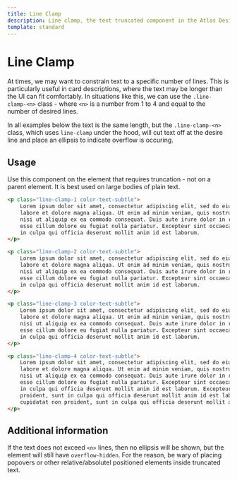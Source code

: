 ```yaml
---
title: Line Clamp
description: Line clamp, the text truncated component in the Atlas Design System
template: standard
---
```


# Line Clamp

At times, we may want to constrain text to a specific number of lines. This is particularly useful in card descriptions, where the text may be longer than the UI can fit comfortably. In situations like this, we can use the `.line-clamp-<n>` class - where `<n>` is a number from 1 to 4 and equal to the number of desired lines.

In all examples below the text is the same length, but the `.line-clamp-<n>` class, which uses `line-clamp` under the hood, will cut text off at the desire line and place an ellipsis to indicate overflow is occuring.

## Usage

Use this component on the element that requires truncation - not on a parent element. It is best used on large bodies of plain text.

```html
<p class="line-clamp-1 color-text-subtle">
	Lorem ipsum dolor sit amet, consectetur adipiscing elit, sed do eiusmod tempor incididunt ut
	labore et dolore magna aliqua. Ut enim ad minim veniam, quis nostrud exercitation ullamco laboris
	nisi ut aliquip ex ea commodo consequat. Duis aute irure dolor in reprehenderit in voluptate velit
	esse cillum dolore eu fugiat nulla pariatur. Excepteur sint occaecat cupidatat non proident, sunt
	in culpa qui officia deserunt mollit anim id est laborum.
</p>
```

```html
<p class="line-clamp-2 color-text-subtle">
	Lorem ipsum dolor sit amet, consectetur adipiscing elit, sed do eiusmod tempor incididunt ut
	labore et dolore magna aliqua. Ut enim ad minim veniam, quis nostrud exercitation ullamco laboris
	nisi ut aliquip ex ea commodo consequat. Duis aute irure dolor in reprehenderit in voluptate velit
	esse cillum dolore eu fugiat nulla pariatur. Excepteur sint occaecat cupidatat non proident, sunt
	in culpa qui officia deserunt mollit anim id est laborum.
</p>
```

```html
<p class="line-clamp-3 color-text-subtle">
	Lorem ipsum dolor sit amet, consectetur adipiscing elit, sed do eiusmod tempor incididunt ut
	labore et dolore magna aliqua. Ut enim ad minim veniam, quis nostrud exercitation ullamco laboris
	nisi ut aliquip ex ea commodo consequat. Duis aute irure dolor in reprehenderit in voluptate velit
	esse cillum dolore eu fugiat nulla pariatur. Excepteur sint occaecat cupidatat non proident, sunt
	in culpa qui officia deserunt mollit anim id est laborum.
</p>
```

```html
<p class="line-clamp-4 color-text-subtle">
	Lorem ipsum dolor sit amet, consectetur adipiscing elit, sed do eiusmod tempor incididunt ut
	labore et dolore magna aliqua. Ut enim ad minim veniam, quis nostrud exercitation ullamco laboris
	nisi ut aliquip ex ea commodo consequat. Duis aute irure dolor in reprehenderit in voluptate velit
	esse cillum dolore eu fugiat nulla pariatur. Excepteur sint occaecat cupidatat non proident, sunt
	in culpa qui officia deserunt mollit anim id est laborum. Excepteur sint occaecat cupidatat non
	proident, sunt in culpa qui officia deserunt mollit anim id est laborum. Excepteur sint occaecat
	cupidatat non proident, sunt in culpa qui officia deserunt mollit anim id est laborum.
</p>
```

## Additional information

If the text does not exceed `<n>` lines, then no ellipsis will be shown, but the element will still have `overflow-hidden`. For the reason, be wary of placing popovers or other relative/absolutel positioned elements inside truncated text.
